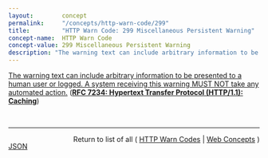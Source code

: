 ```yaml
---
layout:        concept
permalink:     "/concepts/http-warn-code/299"
title:         "HTTP Warn Code: 299 Miscellaneous Persistent Warning"
concept-name:  HTTP Warn Code
concept-value: 299 Miscellaneous Persistent Warning
description: "The warning text can include arbitrary information to be presented to a human user or logged. A system receiving this warning MUST NOT take any automated action."
---
```


[The warning text can include arbitrary information to be presented to a human user or logged. A system receiving this warning MUST NOT take any automated action.](https://datatracker.ietf.org/doc/html/rfc7234#section-5.5.7 "Read documentation for HTTP Warn Code &#34;299&#34;") (**[RFC 7234: Hypertext Transfer Protocol (HTTP/1.1): Caching](/specs/IETF/RFC/7234 "The Hypertext Transfer Protocol (HTTP) is an application-level protocol for distributed, collaborative, hypertext information systems. This document defines requirements on HTTP caches and the associated header fields that control cache behavior or indicate cacheable response messages.")**)

<br/>
<hr/>

<p style="float : left"><a href="./299.json" title="JSON representing this particular Web Concept value">JSON</a></p>
<p style="text-align: right">Return to list of all ( <a href="../http-warn-code/">HTTP Warn Codes</a> | <a href="../">Web Concepts</a> )</p>
